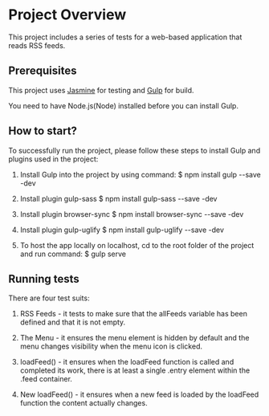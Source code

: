 # Project Overview

This project includes a series of tests for a web-based application that reads RSS feeds. 


## Prerequisites
This project uses [Jasmine](http://jasmine.github.io/) for testing and [Gulp](https://gulpjs.com/) for build.

You need to have Node.js(Node) installed before you can install Gulp. 


## How to start?
To successfully run the project, please follow these steps to install Gulp and plugins used in the project:
1. Install Gulp into the project by using command:
	$ npm install gulp --save -dev

2. Install plugin gulp-sass
	$ npm install gulp-sass --save -dev

3. Install plugin browser-sync
	$ npm install browser-sync --save -dev

4. Install plugin gulp-uglify
	$ npm install gulp-uglify --save -dev

5. To host the app locally on localhost, cd to the root folder of the project and run command:
	$ gulp serve


## Running tests
There are four test suits:
1. RSS Feeds - it tests to make sure that the allFeeds variable has been defined and that it is not empty.

2. The Menu - it ensures the menu element is hidden by default and the menu changes visibility when the menu icon is clicked.

3. loadFeed() - it ensures when the loadFeed function is called and completed its work, there is at least a single .entry element within the .feed container.

4. New loadFeed() - it ensures when a new feed is loaded by the loadFeed function the content actually changes.

